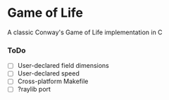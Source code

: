 # Game of Life
A classic Conway's Game of Life implementation in C

### ToDo
- [ ] User-declared field dimensions
- [ ] User-declared speed
- [ ] Cross-platform Makefile
- [ ] ?raylib port